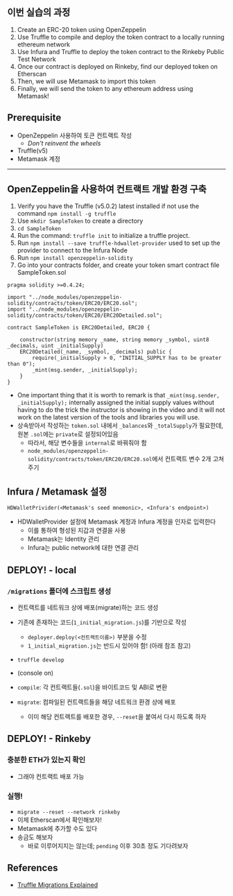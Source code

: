 ## 이번 실습의 과정

1. Create an ERC-20 token using OpenZeppelin
2. Use Truffle to compile and deploy the token contract to a locally running ethereum network
3. Use Infura and Truffle to deploy the token contract to the Rinkeby Public Test Network
4. Once our contract is deployed on Rinkeby, find our deployed token on Etherscan
5. Then, we will use Metamask to import this token
6. Finally, we will send the token to any ethereum address using Metamask!

## Prerequisite

- OpenZeppelin 사용하여 토큰 컨트랙트 작성
  - *Don't reinvent the wheels*
- Truffle(v5)
- Metamask 계정

----

## OpenZeppelin을 사용하여 컨트랙트 개발 환경 구축

1. Verify you have the Truffle (v5.0.2) latest installed if not use the command `npm install -g truffle`
2. Use `mkdir SampleToken` to create a directory
3. `cd SampleToken`
4. Run the command: `truffle init` to initialize a truffle project.
5. Run `npm install --save truffle-hdwallet-provider` used to set up the provider to connect to the Infura Node
6. Run `npm install openzeppelin-solidity`
7. Go into your contracts folder, and create your token smart contract file SampleToken.sol

```sol
pragma solidity >=0.4.24;

import "../node_modules/openzeppelin-solidity/contracts/token/ERC20/ERC20.sol";
import "../node_modules/openzeppelin-solidity/contracts/token/ERC20/ERC20Detailed.sol";

contract SampleToken is ERC20Detailed, ERC20 {

    constructor(string memory _name, string memory _symbol, uint8 _decimals, uint _initialSupply)
    ERC20Detailed(_name, _symbol, _decimals) public {
        require(_initialSupply > 0, "INITIAL_SUPPLY has to be greater than 0");
        _mint(msg.sender, _initialSupply);
    }
}
```

- One important thing that it is worth to remark is that `_mint(msg.sender, _initialSupply);` internally assigned the initial supply values without having to do the trick the instructor is showing in the video and it will not work on the latest version of the tools and libraries you will use.
- 상속받아서 작성하는 `token.sol` 내에서 `_balances`와 `_totalSupply`가 필요한데, 원본 `.sol`에는 `private`로 설정되어있음
  - 따라서, 해당 변수들을 `internal`로 바꿔줘야 함
  - `node_modules/openzeppelin-solidity/contracts/token/ERC20/ERC20.sol`에서 컨트랙트 변수 2개 고쳐주기

## Infura / Metamask 설정

`HDWalletPrivider(<Metamask's seed mnemonic>, <Infura's endpoint>)`

- HDWalletProvider 설정에 Metamask 계정과 Infura 계정을 인자로 입력한다
  - 이를 통하여 형성된 지갑과 연결을 사용
  - Metamask는 Identity 관리
  - Infura는 public network에 대한 연결 관리

## DEPLOY! - local

### `/migrations` 폴더에 스크립트 생성

- 컨트랙트를 네트워크 상에 배포(migrate)하는 코드 생성
- 기존에 존재하는 코드(`1_initial_migration.js`)를 기반으로 작성
  - `deployer.deploy(<컨트랙트이름>)` 부분을 수정
  - `1_initial_migration.js`는 반드시 있어야 함! (아래 참조 참고)

- `truffle develop`
- (console on)
- `compile`: 각 컨트랙트들(`.sol`)을 바이트코드 및 ABI로 변환
- `migrate`: 컴파일된 컨트랙트들을 해당 네트워크 환경 상에 배포
  - 이미 해당 컨트랙트를 배포한 경우, `--reset`을 붙여서 다시 하도록 하자

## DEPLOY! - Rinkeby

### 충분한 ETH가 있는지 확인

- 그래야 컨트랙트 배포 가능

### 실행!

- `migrate --reset --network rinkeby`
- 이제 Etherscan에서 확인해보자!
- Metamask에 추가할 수도 있다
- 송금도 해보자
  - 바로 이루어지지는 않는데; `pending` 이후 30초 정도 기다려보자

## References

- [Truffle Migrations Explained](https://www.sitepoint.com/truffle-migrations-explained/)
